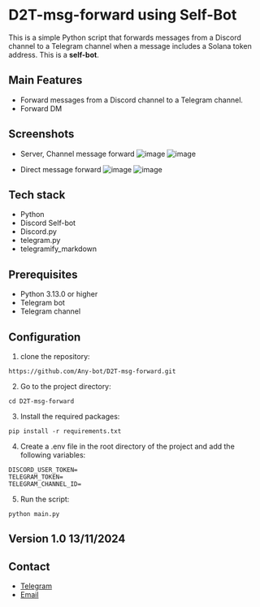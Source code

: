 # D2T-msg-forward using Self-Bot

This is a simple Python script that forwards messages from a Discord channel to a Telegram channel when a message includes a Solana token address.
This is a **self-bot**.

## Main Features

- Forward messages from a Discord channel to a Telegram channel.
- Forward DM

## Screenshots
- Server, Channel message forward
![image](https://github.com/user-attachments/assets/bc82567b-85fd-49f9-a598-07a8e547bb2f)
![image](https://github.com/user-attachments/assets/615e58f0-ade7-4fe4-8a03-dda859500425)

- Direct message forward
![image](https://github.com/user-attachments/assets/5c643033-ca7d-4697-a4b1-2bf08c1e4ac6)
![image](https://github.com/user-attachments/assets/32a08072-eb75-460a-ac91-8f7251917fe0)


## Tech stack

- Python
- Discord Self-bot
- Discord.py
- telegram.py
- telegramify_markdown

## Prerequisites

- Python 3.13.0 or higher
- Telegram bot
- Telegram channel

## Configuration

1. clone the repository:

```
https://github.com/Any-bot/D2T-msg-forward.git
```

2. Go to the project directory:

```
cd D2T-msg-forward
```

3. Install the required packages:

```
pip install -r requirements.txt
```

4. Create a .env file in the root directory of the project and add the following variables:

```
DISCORD_USER_TOKEN=
TELEGRAM_TOKEN=
TELEGRAM_CHANNEL_ID=
```

5. Run the script:

```
python main.py
```

## Version 1.0 13/11/2024

## Contact

- [Telegram](https://t.me/crypto_0614)
- [Email](mailto:pleasebugmenot.dev@gmail.com)
